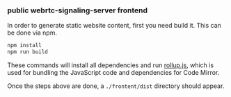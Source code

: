 
### public webrtc-signaling-server frontend

In order to generate static website content, first you need build it. This can be done via npm.

```bash
npm install
npm run build
```

These commands will install all dependencies and run [rollup.js](https://rollupjs.org/), which is used for bundling the JavaScript code and dependencies for Code Mirror.

Once the steps above are done, a `./frontent/dist` directory should appear. 